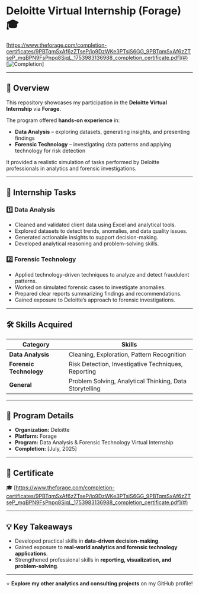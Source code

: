 # Deloitte Virtual Internship (Forage) 🎓

[https://www.theforage.com/completion-certificates/9PBTqmSxAf6zZTseP/io9DzWKe3PTsiS6GG_9PBTqmSxAf6zZTseP_mqBPN9FsPnpq8SjqL_1753983136988_completion_certificate.pdf](#)  
[![Completion](https://img.shields.io/badge/Completion-Oct%202025-green)]  

---

## 📘 Overview
This repository showcases my participation in the **Deloitte Virtual Internship** via **Forage**.  

The program offered **hands-on experience** in:  
- **Data Analysis** – exploring datasets, generating insights, and presenting findings  
- **Forensic Technology** – investigating data patterns and applying technology for risk detection  

It provided a realistic simulation of tasks performed by Deloitte professionals in analytics and forensic investigations.

---

## 🧩 Internship Tasks

### **1️⃣ Data Analysis**
- Cleaned and validated client data using Excel and analytical tools.  
- Explored datasets to detect trends, anomalies, and data quality issues.  
- Generated actionable insights to support decision-making.  
- Developed analytical reasoning and problem-solving skills.

### **2️⃣ Forensic Technology**
- Applied technology-driven techniques to analyze and detect fraudulent patterns.  
- Worked on simulated forensic cases to investigate anomalies.  
- Prepared clear reports summarizing findings and recommendations.  
- Gained exposure to Deloitte’s approach to forensic investigations.

---

## 🛠️ Skills Acquired
| Category | Skills |
|----------|--------|
| **Data Analysis** | Cleaning, Exploration, Pattern Recognition |
| **Forensic Technology** | Risk Detection, Investigative Techniques, Reporting |
| **General** | Problem Solving, Analytical Thinking, Data Storytelling |

---

## 🏢 Program Details
- **Organization:** Deloitte  
- **Platform:** Forage  
- **Program:** Data Analysis & Forensic Technology Virtual Internship  
- **Completion:** [July, 2025] 

---

## 📜 Certificate
🎓 [https://www.theforage.com/completion-certificates/9PBTqmSxAf6zZTseP/io9DzWKe3PTsiS6GG_9PBTqmSxAf6zZTseP_mqBPN9FsPnpq8SjqL_1753983136988_completion_certificate.pdf](#)  

---

## 💡 Key Takeaways
- Developed practical skills in **data-driven decision-making**.  
- Gained exposure to **real-world analytics and forensic technology applications**.  
- Strengthened professional skills in **reporting, visualization, and problem-solving**.  

---

⭐ **Explore my other analytics and consulting projects** on my GitHub profile!
